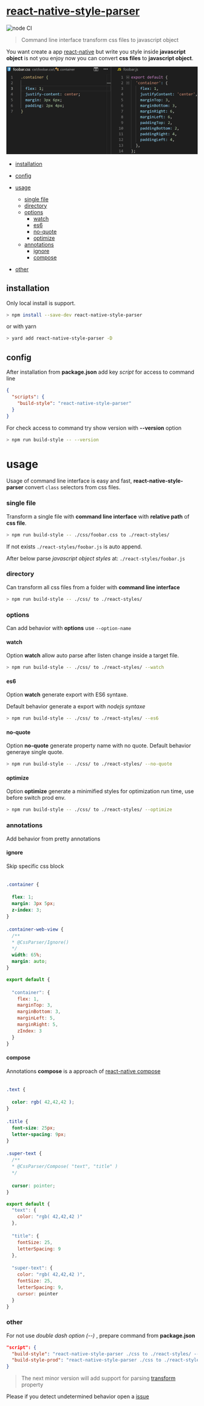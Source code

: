 # [react-native-style-parser](https://npmjs.com/package/react-native-style-parser)

![node CI](https://github.com/Orivoir/css-parser/workflows/node%20CI/badge.svg?branch=workflow)

> Command line interface transform css files to javascript object

You want create a app [react-native](https://reactnative.dev/) but write you style inside **javascript object** is not you enjoy
now you can convert **css files** to **javascript object**.

![react-native-style-parser](./demo.png "Sample")

- [installation](#installation)

- [config](#config)

- [usage](#usage)
  - [single file](#single-file)
  - [directory](#directory)
  - [options](#options)
    - [watch](#watch)
    - [es6](#es6)
    - [no-quote](#no-quote)
    - [optimize](#optimize)
  - [annotations](#annotations)
    - [ignore](#ignore)
    - [compose](#compose)
- [other](#other)

## installation

Only local install is support.

```bash
> npm install --save-dev react-native-style-parser
```

or with yarn

```bash
> yard add react-native-style-parser -D
```

## config

After installation from **package.json** add key *script* for access to command line

```json
{
  "scripts": {
    "build-style": "react-native-style-parser"
  }
}
```

For check access to command try show version with **--version** option

```bash
> npm run build-style -- --version
```

# usage

Usage of command line interface is easy and fast,
**react-native-style-parser** convert `class` selectors from css files.

### single file

Transform a single file with **command line interface**
with **relative path** of **css file**.

```bash
> npm run build-style -- ./css/foobar.css to ./react-styles/
```

If not exists `./react-styles/foobar.js` is auto append.

After below parse *javascript object styles* at: `./react-styles/foobar.js`

### directory

Can transform all css files from a folder with **command line interface**

```bash
> npm run build-style -- ./css/ to ./react-styles/
```

### options

Can add behavior with **options** use `--option-name`

#### watch

Option **watch** allow auto parse after listen change inside a target file.

```bash
> npm run build-style -- ./css/ to ./react-styles/ --watch
```

#### es6

Option **watch** generate export with ES6 syntaxe.

Default behavior generate a export with *nodejs syntaxe*

```bash
> npm run build-style -- ./css/ to ./react-styles/ --es6
```

#### no-quote

Option **no-quote** generate property name with no quote.
Default behavior generaye single quote.

```bash
> npm run build-style -- ./css/ to ./react-styles/ --no-quote
```

#### optimize

Option **optimize** generate a minimified styles for optimization run time,
use before switch prod env.

```bash
> npm run build-style -- ./css/ to ./react-styles/ --optimize
```

### annotations

Add behavior from pretty annotations

#### ignore

Skip specific css block

```css

.container {

  flex: 1;
  margin: 3px 5px;
  z-index: 3;
}

.container-web-view {
  /**
  * @CssParser/Ignore()
  */
  width: 65%;
  margin: auto;
}
```

```js
export default {

  "container": {
    flex: 1,
    marginTop: 3,
    marginBottom: 3,
    marginLeft: 5,
    marginRight: 5,
    zIndex: 3
  }
}
```

#### compose

Annotations **compose** is a approach of [react-native compose](https://reactnative.dev/docs/stylesheet#compose)

```css

.text {

  color: rgb( 42,42,42 );
}

.title {
  font-size: 25px;
  letter-spacing: 9px;
}

.super-text {
  /**
  * @CssParser/Compose( "text", "title" )
  */

  cursor: pointer;
}


```

```js
export default {
  "text": {
    color: "rgb( 42,42,42 )"
  },

  "title": {
    fontSize: 25,
    letterSpacing: 9
  },

  "super-text": {
    color: "rgb( 42,42,42 )",
    fontSize: 25,
    letterSpacing: 9,
    cursor: pointer
  }
}
```

### other

For not use *double dash option (--)* , prepare command from **package.json**

```json
"script": {
  "build-style": "react-native-style-parser ./css to ./react-styles/ --es6 --no-quote --watch",
  "build-style-prod": "react-native-style-parser ./css to ./react-styles/ --es6 --no-quote --optimize"
}
```


> The next minor version will add support for parsing [transform](https://reactnative.dev/docs/transforms#transform) property

Please if you detect undetermined behavior open a [issue](https://github.com/Orivoir/css-parser/issues)
